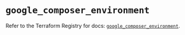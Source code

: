 # `google_composer_environment`

Refer to the Terraform Registry for docs: [`google_composer_environment`](https://registry.terraform.io/providers/hashicorp/google/6.23.0/docs/resources/composer_environment).
